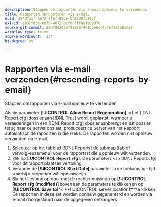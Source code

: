 ```yaml
---
description: Stappen om rapporten via e-mail opnieuw te verzenden.
title: Rapporten terugsturen via e-mail
uuid: 384dfa1f-6a72-4fef-886e-bf2290f5993f
exl-id: eb37fd3e-6e7b-4672-bcf0-fffa9f10997d
source-git-commit: d9df90242ef96188f4e4b5e6d04cfef196b0a628
workflow-type: tm+mt
source-wordcount: '134'
ht-degree: 0%

---
```


# Rapporten via e-mail verzenden{#resending-reports-by-email}

Stappen om rapporten via e-mail opnieuw te verzenden.

Als de parameter **[!UICONTROL Allow Report Regeneration]** in het [!DNL Report.cfg] dossier aan [!DNL True] wordt geplaatst, wanneer u veranderingen in een [!DNL Report.cfg] dossier aanbrengt en dat dossier terug naar de server opslaat, produceert de Server van het Rapport automatisch de rapporten in die reeks. De rapporten worden niet opnieuw verzonden via e-mail.

1. Selecteer op het tabblad [!DNL Reports] de submap (tab of vervolgkeuzemenu) voor de rapportset die u opnieuw wilt verzenden.
1. Klik op **[!UICONTROL Report.cfg]**. De parameters van [!DNL Report.cfg] voor dit rapport plaatsen vertoning.
1. Verander de **[!UICONTROL Start Date]** parameter in de toekomstige tijd waarbij u rapporten wilt opnieuw zijn.
1. Sla het bestand op door met de rechtermuisknop op **[!UICONTROL Report.cfg (modified)]** boven aan de parameters te klikken en op **[!UICONTROL Save to]***&lt; **[!UICONTROL server location]***te klikken.
De rapporten in deze set worden opnieuw gegenereerd en worden via e-mail doorgestuurd naar de opgegeven ontvangers.
